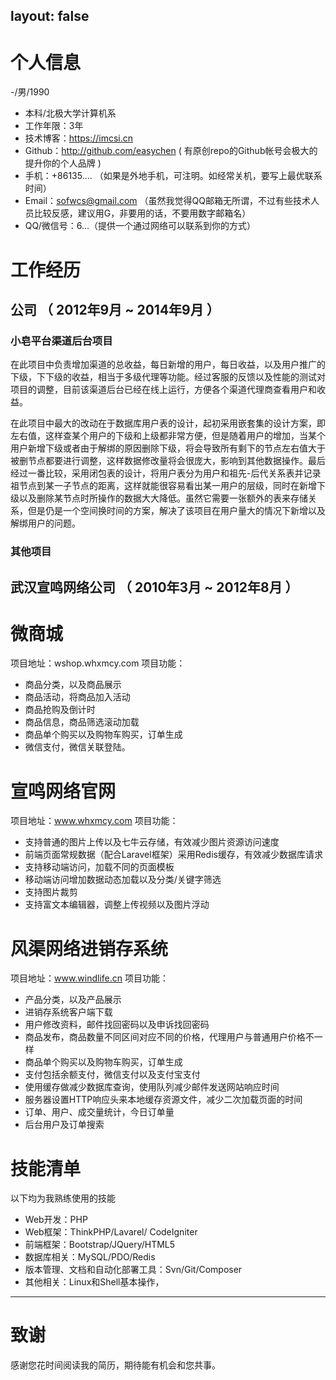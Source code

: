 layout: false
---
# 个人信息

 -/男/1990 
 - 本科/北极大学计算机系 
 - 工作年限：3年
 - 技术博客：https://imcsi.cn
 - Github：http://github.com/easychen ( 有原创repo的Github帐号会极大的提升你的个人品牌  )
- 手机：+86135.... （如果是外地手机，可注明。如经常关机，要写上最优联系时间）
- Email：sofwcs@gmail.com （虽然我觉得QQ邮箱无所谓，不过有些技术人员比较反感，建议用G，非要用的话，不要用数字邮箱名）
- QQ/微信号：6...（提供一个通过网络可以联系到你的方式）

# 工作经历

## 公司 （ 2012年9月 ~ 2014年9月 ）

### 小皂平台渠道后台项目 

在此项目中负责增加渠道的总收益，每日新增的用户，每日收益，以及用户推广的下级，下下级的收益，相当于多级代理等功能。经过客服的反馈以及性能的测试对项目的调整，目前该渠道后台已经在线上运行，方便各个渠道代理商查看用户和收益。

在此项目中最大的改动在于数据库用户表的设计，起初采用嵌套集的设计方案，即左右值，这样查某个用户的下级和上级都非常方便，但是随着用户的增加，当某个用户新增下级或者由于解绑的原因删除下级，将会导致所有剩下的节点左右值大于被删节点都要进行调整，这样数据修改量将会很庞大，影响到其他数据操作。最后经过一番比较，采用闭包表的设计，将用户表分为用户和祖先-后代关系表并记录祖节点到某一子节点的距离，这样就能很容易看出某一用户的层级，同时在新增下级以及删除某节点时所操作的数据大大降低。虽然它需要一张额外的表来存储关系，但是仍是一个空间换时间的方案，解决了该项目在用户量大的情况下新增以及解绑用户的问题。

### 其他项目


  
## 武汉宣鸣网络公司 （ 2010年3月 ~ 2012年8月 ）

# 微商城
项目地址：wshop.whxmcy.com
项目功能：

* 商品分类，以及商品展示
* 商品活动，将商品加入活动
* 商品抢购及倒计时
* 商品信息，商品筛选滚动加载
* 商品单个购买以及购物车购买，订单生成
* 微信支付，微信关联登陆。

# 宣鸣网络官网
项目地址：www.whxmcy.com
项目功能：
* 支持普通的图片上传以及七牛云存储，有效减少图片资源访问速度
* 前端页面常规数据（配合Laravel框架）采用Redis缓存，有效减少数据库请求
* 支持移动端访问，加载不同的页面模板
* 移动端访问增加数据动态加载以及分类/关键字筛选
* 支持图片裁剪
* 支持富文本编辑器，调整上传视频以及图片浮动

# 风渠网络进销存系统
项目地址：www.windlife.cn
项目功能：

* 产品分类，以及产品展示
* 进销存系统客户端下载
*  用户修改资料，邮件找回密码以及申诉找回密码
* 商品发布，商品数量不同区间对应不同的价格，代理用户与普通用户价格不一样
* 商品单个购买以及购物车购买，订单生成
*  支付包括余额支付，微信支付以及支付宝支付
* 使用缓存做减少数据库查询，使用队列减少邮件发送网站响应时间
*  服务器设置HTTP响应头来本地缓存资源文件，减少二次加载页面的时间
* 订单、用户、成交量统计，今日订单量 
*  后台用户及订单搜索

  
# 技能清单

以下均为我熟练使用的技能

- Web开发：PHP
- Web框架：ThinkPHP/Lavarel/ CodeIgniter
- 前端框架：Bootstrap/JQuery/HTML5
- 数据库相关：MySQL/PDO/Redis
- 版本管理、文档和自动化部署工具：Svn/Git/Composer
- 其他相关：Linux和Shell基本操作，
      
---      
# 致谢
感谢您花时间阅读我的简历，期待能有机会和您共事。
      


